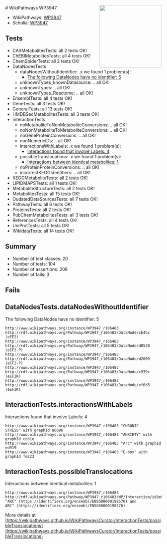 <img style="float: right; width: 200px" src="https://upload.wikimedia.org/wikipedia/commons/thumb/8/83/Wplogo_with_text_500.png/640px-Wplogo_with_text_500.png" />
# WikiPathways WP3947

* WikiPathways: [WP3947](https://new.wikipathways.org/pathways/WP3947)
* Scholia: [WP3947](https://scholia.toolforge.org/wikipathways/WP3947)
## Tests
* CASMetabolitesTests: all 2 tests OK!
* ChEBIMetabolitesTests: all 4 tests OK!
* ChemSpiderTests: all 2 tests OK!
* DataNodesTests
    * dataNodesWithoutIdentifier: .x we found 1 problem(s):
        * [The following DataNodes have no identifier: 5](#d2d32fa4)
    * unknownTypes_knownDatasource: .. all OK!
    * unknownTypes: .. all OK!
    * unknownTypes_Reactome: .. all OK!
* EnsemblTests: all 4 tests OK!
* GeneTests: all 3 tests OK!
* GeneralTests: all 13 tests OK!
* HMDBSecMetabolitesTests: all 3 tests OK!
* InteractionTests
    * noMetaboliteToNonMetaboliteConversions: .. all OK!
    * noNonMetaboliteToMetaboliteConversions: .. all OK!
    * noGeneProteinConversions: .. all OK!
    * nonNumericIDs: .. all OK!
    * interactionsWithLabels: .x we found 1 problem(s):
        * [Interactions found that involve Labels: 4](#630d267b)
    * possibleTranslocations: .x we found 1 problem(s):
        * [Interactions between identical metabolites: 1](#d59038c4)
    * noProteinProteinConversions: .. all OK!
    * incorrectKEGGIdentifiers: .. all OK!
* KEGGMetaboliteTests: all 2 tests OK!
* LIPIDMAPSTests: all 1 tests OK!
* MetaboliteStructureTests: all 2 tests OK!
* MetabolitesTests: all 15 tests OK!
* OudatedDataSourcesTests: all 7 tests OK!
* PathwayTests: all 6 tests OK!
* ProteinsTests: all 2 tests OK!
* PubChemMetabolitesTests: all 3 tests OK!
* ReferencesTests: all 4 tests OK!
* UniProtTests: all 5 tests OK!
* WikidataTests: all 14 tests OK!


## Summary

* Number of test classes: 20
* Number of tests: 104
* Number of assertions: 208
* Number of fails: 3

## Fails

<a name="d2d32fa4" />

## DataNodesTests.dataNodesWithoutIdentifier

The following DataNodes have no identifier: 5
```
http://www.wikipathways.org/instance/WP3947_r106483 http://rdf.wikipathways.org/Pathway/WP3947_r106483/DataNode/cb4bc (eEF2)
http://www.wikipathways.org/instance/WP3947_r106483 http://rdf.wikipathways.org/Pathway/WP3947_r106483/DataNode/d0520 (eEF2-P)
http://www.wikipathways.org/instance/WP3947_r106483 http://rdf.wikipathways.org/Pathway/WP3947_r106483/DataNode/d2009 (eEF2-P)
http://www.wikipathways.org/instance/WP3947_r106483 http://rdf.wikipathways.org/Pathway/WP3947_r106483/DataNode/c979c (eEF2K)
http://www.wikipathways.org/instance/WP3947_r106483 http://rdf.wikipathways.org/Pathway/WP3947_r106483/DataNode/ef0d5 (eEF2K)
```

<a name="630d267b" />

## InteractionTests.interactionsWithLabels

Interactions found that involve Labels: 4
```
http://www.wikipathways.org/instance/WP3947_r106483 "CHRONIC
STRESS" with graphId a6686
http://www.wikipathways.org/instance/WP3947_r106483 "ANXIETY" with graphId ccb1e
http://www.wikipathways.org/instance/WP3947_r106483 "Arc" with graphId ed919
http://www.wikipathways.org/instance/WP3947_r106483 "E-box" with graphId fe223
```

<a name="d59038c4" />

## InteractionTests.possibleTranslocations

Interactions between identical metabolites: 1
```
http://www.wikipathways.org/instance/WP3947_r106483 http://rdf.wikipathways.org/Pathway/WP3947_r106483/WP/Interaction/id3e96b248 "ARC" (https://identifiers.org/ensembl/ENSG00000198576) and 
ARC" (https://identifiers.org/ensembl/ENSG00000198576)
```

More details at [https://wikipathways.github.io/WikiPathwaysCurator/InteractionTests/possibleTranslocations](https://wikipathways.github.io/WikiPathwaysCurator/InteractionTests/possibleTranslocations)

